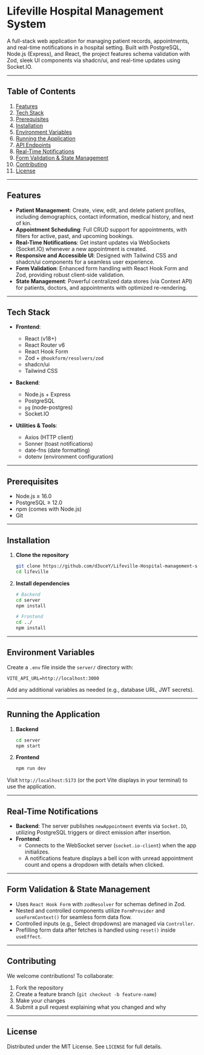 # Lifeville Hospital Management System

A full-stack web application for managing patient records, appointments, and real-time notifications in a hospital setting. Built with PostgreSQL, Node.js (Express), and React, the project features schema validation with Zod, sleek UI components via shadcn/ui, and real-time updates using Socket.IO.

---

##  Table of Contents
 
1. [Features](#features)  
2. [Tech Stack](#tech-stack)  
3. [Prerequisites](#prerequisites)  
4. [Installation](#installation)  
5. [Environment Variables](#environment-variables)  
6. [Running the Application](#running-the-application)  
7. [API Endpoints](#api-endpoints)  
8. [Real-Time Notifications](#real-time-notifications)  
9. [Form Validation & State Management](#form-validation--state-management)  
10. [Contributing](#contributing)  
11. [License](#license)

---

##  Features

- **Patient Management**: Create, view, edit, and delete patient profiles, including demographics, contact information, medical history, and next of kin.
- **Appointment Scheduling**: Full CRUD support for appointments, with filters for active, past, and upcoming bookings.
- **Real-Time Notifications**: Get instant updates via WebSockets (Socket.IO) whenever a new appointment is created.
- **Responsive and Accessible UI**: Designed with Tailwind CSS and shadcn/ui components for a seamless user experience.
- **Form Validation**: Enhanced form handling with React Hook Form and Zod, providing robust client-side validation.
- **State Management**: Powerful centralized data stores (via Context API) for patients, doctors, and appointments with optimized re-rendering.

---

##  Tech Stack

- **Frontend**:
  - React (v18+)
  - React Router v6
  - React Hook Form
  - Zod + `@hookform/resolvers/zod`
  - shadcn/ui
  - Tailwind CSS

- **Backend**:
  - Node.js + Express  
  - PostgreSQL  
  - `pg` (node-postgres)  
  - Socket.IO  

- **Utilities & Tools**:
  - Axios (HTTP client)
  - Sonner (toast notifications)
  - date-fns (date formatting)
  - dotenv (environment configuration)

---

##  Prerequisites

- Node.js ≥ 16.0  
- PostgreSQL ≥ 12.0  
- npm (comes with Node.js)  
- Git

---

##  Installation

1. **Clone the repository**  
   ```bash
   git clone https://github.com/d3uceY/Lifeville-Hospital-management-system.git
   cd lifeville
   ```

2. **Install dependencies**

   ```bash
   # Backend
   cd server
   npm install

   # Frontend
   cd ../
   npm install
   ```

---

## Environment Variables

Create a `.env` file inside the `server/` directory with:

```env
VITE_API_URL=http://localhost:3000
```

Add any additional variables as needed (e.g., database URL, JWT secrets).

---

## Running the Application

1. **Backend**

   ```bash
   cd server
   npm start
   ```

2. **Frontend**

   ```bash
   npm run dev
   ```

Visit `http://localhost:5173` (or the port Vite displays in your terminal) to use the application.

---

## Real-Time Notifications

* **Backend**: The server publishes `newAppointment` events via `Socket.IO`, utilizing PostgreSQL triggers or direct emission after insertion.
* **Frontend**:
  * Connects to the WebSocket server (`socket.io-client`) when the app initializes.
  * A notifications feature displays a bell icon with unread appointment count and opens a dropdown with details when clicked.

---

## Form Validation & State Management

* Uses `React Hook Form` with `zodResolver` for schemas defined in Zod.
* Nested and controlled components utilize `FormProvider` and `useFormContext()` for seamless form data flow.
* Controlled inputs (e.g., Select dropdowns) are managed via `Controller`.
* Prefilling form data after fetches is handled using `reset()` inside `useEffect`.

---

## Contributing

We welcome contributions! To collaborate:

1. Fork the repository
2. Create a feature branch (`git checkout -b feature-name`)
3. Make your changes
4. Submit a pull request explaining what you changed and why

---

## License

Distributed under the MIT License. See `LICENSE` for full details.
